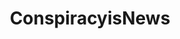 ---
title: ConspiracyisNews
crosslinks:
- autotldr
- ShitEvilModsSay
- ChristiansAwake2NWO
- conspiracy
- politics
- OutOfTheLoop
---